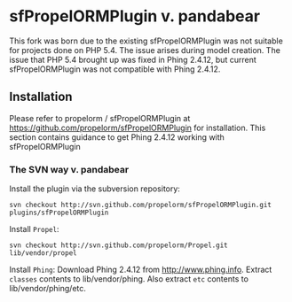 sfPropelORMPlugin v. pandabear
=================

This fork was born due to the existing sfPropelORMPlugin was not suitable for projects done on PHP 5.4. 
The issue arises during model creation. The issue that PHP 5.4 brought up was fixed in Phing 2.4.12, but
current sfPropelORMPlugin was not compatible with Phing 2.4.12.

## Installation

Please refer to propelorm / sfPropelORMPlugin at https://github.com/propelorm/sfPropelORMPlugin for installation.
This section contains guidance to get Phing 2.4.12 working with sfPropelORMPlugin

### The SVN way v. pandabear

Install the plugin via the subversion repository:

    svn checkout http://svn.github.com/propelorm/sfPropelORMPlugin.git plugins/sfPropelORMPlugin

Install `Propel`:

    svn checkout http://svn.github.com/propelorm/Propel.git lib/vendor/propel

Install `Phing`:
    Download Phing 2.4.12 from http://www.phing.info. 
    Extract `classes` contents to lib/vendor/phing.
    Also extract `etc` contents to lib/vendor/phing/etc.
